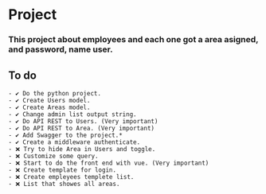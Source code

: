 # Project
### This project about employees and each one got a area asigned, and password, name user.

## To do   
```
- ✔️ Do the python project.
- ✔️ Create Users model.
- ✔️ Create Areas model.
- ✔️ Change admin list output string.
- ✔️ Do API REST to Users. (Very important)
- ✔️ Do API REST to Area. (Very important)
- ✔️ Add Swagger to the project.*
- ✔️ Create a middleware authenticate.
- ❌ Try to hide Area in Users and toggle.
- ❌ Customize some query.
- ❌ Start to do the front end with vue. (Very important)
- ❌ Create template for login.
- ❌ Create empleyees templete list.
- ❌ List that showes all areas.
```
